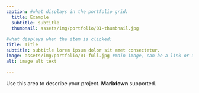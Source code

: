 ```yaml
---
caption: #what displays in the portfolio grid:
  title: Example
  subtitle: subtitle
  thumbnail: assets/img/portfolio/01-thumbnail.jpg
  
#what displays when the item is clicked:
title: Title
subtitle: subtitle lorem ipsum dolor sit amet consectetur.
image: assets/img/portfolio/01-full.jpg #main image, can be a link or a file in assets/img/portfolio
alt: image alt text

---
```

Use this area to describe your project. **Markdown** supported.
